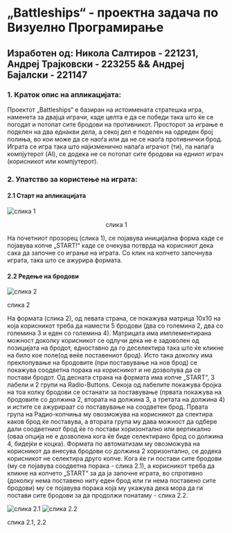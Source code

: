 # „Battleships“ - проектна задача по Визуелно Програмирање

## Изработен од: Никола Салтиров - 221231, Андреј Трајковски - 223255 && Андреј Бајалски - 221147

### 1. Краток опис на апликацијата:
Проектот „Battleships“ е базиран на истоимената стратешка игра, наменета за двајца играчи, каде целта е да се победи така што ќе се погодат и потопат сите бродови на противникот. Просторот за играње е поделен на два еднакви дела, а секој дел е поделен на одреден број полиња, во кои може да се наоѓа или да не се наоѓа противнички брод. Играта се игра така што најизменично напаѓа играчот (ти), па напаѓа компјутерот (AI), се додека не се потопат сите бродови на едниот играч (корисникот или компјутерот).

### 2. Упатство за користење на играта:

#### 2.1 Старт на апликацијата
![слика 1](https://github.com/AndrejT03/Battleships/assets/164937981/5cd79813-96ac-4d80-b99c-1151d5657fb9)
<p align="center"> слика 1</p>

На почетниот прозорец (слика 1), се појавува иницијална форма каде се појавува копче „START!“ каде се очекува потврда на корисниот дека сака да започне со играње на играта. Со клик на копчето започнува играта, така што се ажурира формата.

#### 2.2 Редење на бродови

![слика 2](https://github.com/AndrejT03/Battleships/assets/164937981/f1675a44-26f5-40a2-a438-47dd5626344b)
<p text-align="center"> слика 2 </p>

На формата (слика 2), од левата страна, се покажува матрица 10х10 на која корисникот треба да намести 5 бродови (два со големина 2, два со големина 3 и еден со големина 4). Матрицата има имплементирана можност доколку корисникот се одлучи дека не е задоволен од позицијата на бродот, едноставно да го деселектира така што ќе кликне на било кое поле(од веќе поставениот брод). Исто така доколку има преклопување на бродовите (при поставување на нов брод) се покажува соодветна порака на корисникот и не дозволува да се постави бродот.
Од десната страна на формата има копче „START“, 3 лабели и 2 групи на Radio-Buttons. Секоја од лабелите покажува бројка на тоа колку бродови се останати за поставување (првата покажува на бродовите со должина 2, втората на должина 3, а третата на должина 4) и истите се ажурираат со поставување на соодветен брод. Првата група на Радио-копчиња му овозможува на корисникот да слектира каков брод ќе поставува, а втората група му дава можност да одбере дали соодветниот брод ќе го постави хоризонтално или вертикално (оваа опција не е дозволена кога ќе биде селектирано брод со должина 4, бидејќи е коцка). Формата по автоматизам му овозможува на корисникот да внесува бродови со должина 2 хоризонтално, се додека корисникот не селектира друго копче. Кога ќе ги постави сите бродови (му се појавува соодветна порака - слика 2.1), а корисникот треба да кликне на копчето „START“ за да ја започне играта, во спротивно (доколку нема поставено ниту еден брод или ги нема поставено сите бродови) му се појавува порака која му укажува дека мора да ги постави сите бродови за да продолжи понатаму - слика 2.2.

![слика 2.1](https://github.com/AndrejT03/Battleships/assets/164937981/d6642b0e-e605-4d07-be6b-22eddc465622)   ![слика 2.2](https://github.com/AndrejT03/Battleships/assets/164937981/4559bd7c-de62-4a08-9f0b-e7601c1c587f)
<p text-align="center"> слика 2.1, 2.2 </p>
